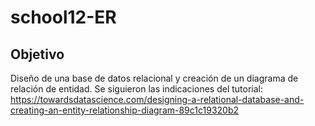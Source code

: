 # school12-ER

## Objetivo
Diseño de una base de datos relacional y creación de un diagrama de relación de entidad.
Se siguieron las indicaciones del tutorial: https://towardsdatascience.com/designing-a-relational-database-and-creating-an-entity-relationship-diagram-89c1c19320b2
